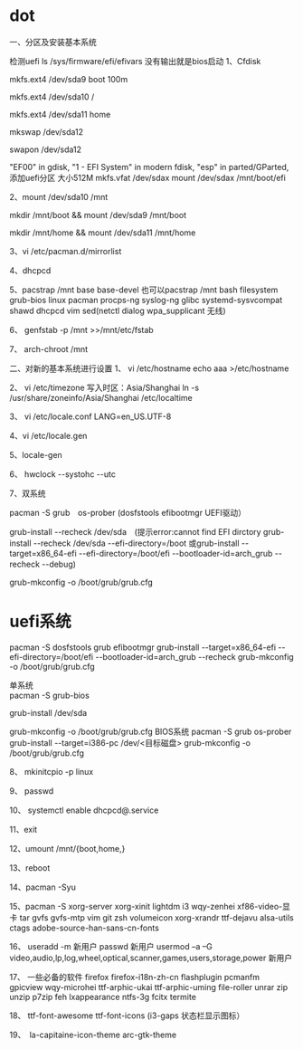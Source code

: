 # dot
一、分区及安装基本系统

检测uefi 
 ls /sys/firmware/efi/efivars
没有输出就是bios启动
1、Cfdisk  

  mkfs.ext4 /dev/sda9    boot    100m

  mkfs.ext4 /dev/sda10   /

  mkfs.ext4 /dev/sda11   home   

  mkswap /dev/sda12    

  swapon /dev/sda12    

 "EF00" in gdisk, "1 - EFI System" in modern fdisk, "esp" in parted/GParted,
  添加uefi分区
  大小512M 
  mkfs.vfat /dev/sdax
  mount /dev/sdax /mnt/boot/efi

2、mount /dev/sda10 /mnt    

  mkdir /mnt/boot && mount /dev/sda9 /mnt/boot

  mkdir /mnt/home && mount /dev/sda11 /mnt/home   

3、vi /etc/pacman.d/mirrorlist

4、dhcpcd   

5、pacstrap /mnt base base-devel
也可以pacstrap /mnt bash filesystem grub-bios linux pacman procps-ng syslog-ng glibc systemd-sysvcompat shawd dhcpcd vim sed(netctl dialog wpa_supplicant  无线)

6、  genfstab -p /mnt >>/mnt/etc/fstab

7、  arch-chroot /mnt

二、对新的基本系统进行设置
1、  vi /etc/hostname
     echo aaa >/etc/hostname  

2、  vi /etc/timezone
     写入时区：Asia/Shanghai    ln -s /usr/share/zoneinfo/Asia/Shanghai /etc/localtime

3、  vi /etc/locale.conf
        LANG=en_US.UTF-8

4、vi /etc/locale.gen

5、locale-gen

6、 hwclock --systohc --utc

7、双系统
  
  pacman -S grub　os-prober (dosfstools efibootmgr UEFI驱动）　
  
  grub-install --recheck  /dev/sda　(提示error:cannot find EFI dirctory grub-install --recheck /dev/sda --efi-directory=/boot 或grub-install --target=x86_64-efi --efi-directory=/boot/efi --bootloader-id=arch_grub --recheck --debug)　
 
  grub-mkconfig -o /boot/grub/grub.cfg

 # uefi系统 
 pacman -S dosfstools grub efibootmgr
 grub-install --target=x86_64-efi --efi-directory=/boot/efi --bootloader-id=arch_grub --recheck 
 grub-mkconfig -o /boot/grub/grub.cfg
    
 单系统      
   pacman -S grub-bios
   
   grub-install /dev/sda
   
   grub-mkconfig -o /boot/grub/grub.cfg
  BIOS系统
   pacman -S grub os-prober
  grub-install --target=i386-pc /dev/<目标磁盘>
  grub-mkconfig -o /boot/grub/grub.cfg

8、 mkinitcpio -p linux

9、  passwd

10、 systemctl enable dhcpcd@.service

11、exit

12、umount /mnt/{boot,home,}   

13、reboot        

14、pacman -Syu

15、pacman -S  xorg-server xorg-xinit lightdm i3  wqy-zenhei xf86-video-显卡 tar  gvfs gvfs-mtp  vim git zsh volumeicon xorg-xrandr ttf-dejavu alsa-utils ctags adobe-source-han-sans-cn-fonts

16、  useradd -m 新用户
      passwd 新用户
      usermod –a –G video,audio,lp,log,wheel,optical,scanner,games,users,storage,power 新用户

17、 一些必备的软件 firefox firefox-i18n-zh-cn flashplugin pcmanfm  gpicview wqy-microhei ttf-arphic-ukai ttf-arphic-uming file-roller unrar zip unzip p7zip  feh lxappearance  ntfs-3g fcitx termite  

18、  ttf-font-awesome ttf-font-icons (i3-gaps 状态栏显示图标）

19、　la-capitaine-icon-theme arc-gtk-theme

